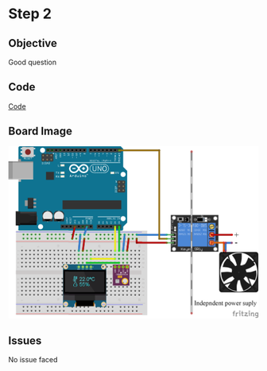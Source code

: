 # Step 2

## Objective

Good question

## Code

[Code](https://github.com/SlyAdrian/IoT-Efrei-2020-labs/blob/main/lab2/steps/step1/step1.ino)

## Board Image

![Image of the breadboard schema](https://github.com/SlyAdrian/IoT-Efrei-2020-labs/blob/main/lab2/report/step1/step1.png)

## Issues 

No issue faced
